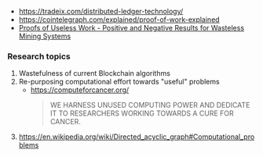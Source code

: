 - https://tradeix.com/distributed-ledger-technology/
- https://cointelegraph.com/explained/proof-of-work-explained
- [Proofs of Useless Work - Positive and Negative Results for Wasteless Mining Systems](https://arxiv.org/pdf/2007.01046.pdf)


### Research topics
1. Wastefulness of current Blockchain algorithms
2. Re-purposing computational effort towards "useful" problems
   - https://computeforcancer.org/
     > WE HARNESS UNUSED COMPUTING POWER AND DEDICATE IT TO RESEARCHERS WORKING TOWARDS A CURE FOR CANCER.
3. https://en.wikipedia.org/wiki/Directed_acyclic_graph#Computational_problems
